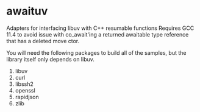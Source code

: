 # awaituv
Adapters for interfacing libuv with C++ resumable functions
Requires GCC 11.4 to avoid issue with co_await'ing a returned awaitable type reference that has a deleted move ctor.

You will need the following packages to build all of the samples, but the library itself only depends on libuv.
1. libuv
2. curl
3. libssh2
4. openssl
5. rapidjson
6. zlib
